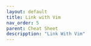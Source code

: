 ```yaml
---
layout: default
title: Link with Vim
nav_order: 5
parent: Cheat Sheet
descripption: "Link With Vim"
---
```

